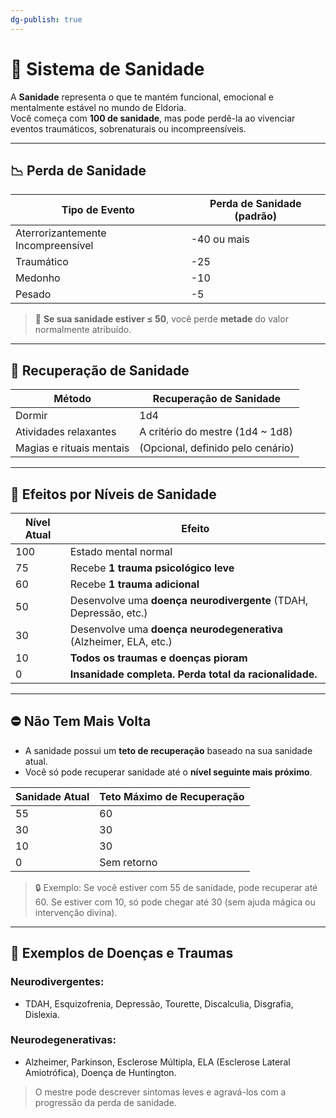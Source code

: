 ```yaml
---
dg-publish: true
---
```

# 🧠 Sistema de Sanidade

A **Sanidade** representa o que te mantém funcional, emocional e mentalmente estável no mundo de Eldoria.  
Você começa com **100 de sanidade**, mas pode perdê-la ao vivenciar eventos traumáticos, sobrenaturais ou incompreensíveis.

---

## 📉 Perda de Sanidade

| Tipo de Evento                          | Perda de Sanidade (padrão) |
|-----------------------------------------|-----------------------------|
| Aterrorizantemente Incompreensível     | -40 ou mais                 |
| Traumático                              | -25                         |
| Medonho                                 | -10                         |
| Pesado                                  | -5                          |

> 🔻 **Se sua sanidade estiver ≤ 50**, você perde **metade** do valor normalmente atribuído.

---

## 🛌 Recuperação de Sanidade

| Método                          | Recuperação de Sanidade       |
|--------------------------------|-------------------------------|
| Dormir                         | 1d4                           |
| Atividades relaxantes          | A critério do mestre (1d4 ~ 1d8) |
| Magias e rituais mentais       | (Opcional, definido pelo cenário) |

---

## 🧩 Efeitos por Níveis de Sanidade

| Nível Atual | Efeito                                                                 |
|-------------|------------------------------------------------------------------------|
| 100         | Estado mental normal                                                   |
| 75          | Recebe **1 trauma psicológico leve**                                   |
| 60          | Recebe **1 trauma adicional**                                          |
| 50          | Desenvolve uma **doença neurodivergente** (TDAH, Depressão, etc.)      |
| 30          | Desenvolve uma **doença neurodegenerativa** (Alzheimer, ELA, etc.)     |
| 10          | **Todos os traumas e doenças pioram**                                  |
| 0           | **Insanidade completa. Perda total da racionalidade.**                 |

---

## ⛔ Não Tem Mais Volta

- A sanidade possui um **teto de recuperação** baseado na sua sanidade atual.
- Você só pode recuperar sanidade até o **nível seguinte mais próximo**.
  
| Sanidade Atual | Teto Máximo de Recuperação |
|----------------|-----------------------------|
| 55             | 60                          |
| 30             | 30                          |
| 10             | 30                          |
| 0              | Sem retorno                 |

> 🔒 Exemplo: Se você estiver com 55 de sanidade, pode recuperar até 60. Se estiver com 10, só pode chegar até 30 (sem ajuda mágica ou intervenção divina).

---

## 🧠 Exemplos de Doenças e Traumas

### Neurodivergentes:
- TDAH, Esquizofrenia, Depressão, Tourette, Discalculia, Disgrafia, Dislexia.

### Neurodegenerativas:
- Alzheimer, Parkinson, Esclerose Múltipla, ELA (Esclerose Lateral Amiotrófica), Doença de Huntington.

> O mestre pode descrever sintomas leves e agravá-los com a progressão da perda de sanidade.
